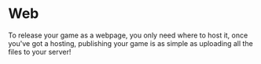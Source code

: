 # Web

To release your game as a webpage, you only need where to host it, once you've got a hosting, publishing your game is as simple as uploading all the files to your server!

